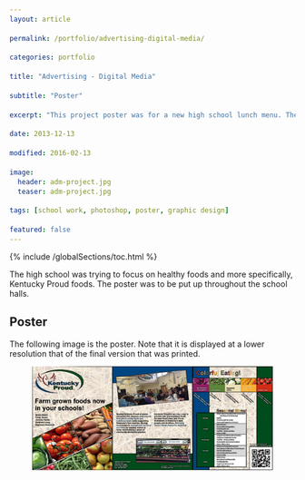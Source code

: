 ```yaml
---
layout: article

permalink: /portfolio/advertising-digital-media/

categories: portfolio

title: "Advertising - Digital Media"

subtitle: "Poster"

excerpt: "This project poster was for a new high school lunch menu. They were focusing on healthy Kentucky Proud foods."

date: 2013-12-13

modified: 2016-02-13

image: 
  header: adm-project.jpg
  teaser: adm-project.jpg

tags: [school work, photoshop, poster, graphic design]

featured: false
---
```


{% include /globalSections/toc.html %}

The high school was trying to focus on healthy foods and more specifically, Kentucky Proud foods. The poster was to be put up throughout the school halls.

## Poster

The following image is the poster. Note that it is displayed at a lower resolution that of the final version that was printed.

<figure class="full">
	<a href="/images/post-advertisingproject/adm-project.jpg" title="Digital Media Advertising Project"><img src="/images/post-advertisingproject/adm-project.jpg" alt="Digital Media Advertising Project" /></a>
</figure>
